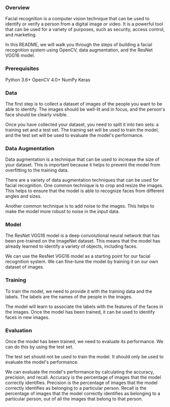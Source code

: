 ### Overview
Facial recognition is a computer vision technique that can be used to identify or verify a person from a digital image or video. It is a powerful tool that can be used for a variety of purposes, such as security, access control, and marketing.

In this README, we will walk you through the steps of building a facial recognition system using OpenCV, data augmentation, and the ResNet VGG16 model.

### Prerequisites
Python 3.6+
OpenCV 4.0+
NumPy
Keras

### Data
The first step is to collect a dataset of images of the people you want to be able to identify. The images should be well-lit and in focus, and the person's face should be clearly visible.

Once you have collected your dataset, you need to split it into two sets: a training set and a test set. The training set will be used to train the model, and the test set will be used to evaluate the model's performance.

### Data Augmentation
Data augmentation is a technique that can be used to increase the size of your dataset. This is important because it helps to prevent the model from overfitting to the training data.

There are a variety of data augmentation techniques that can be used for facial recognition. One common technique is to crop and resize the images. This helps to ensure that the model is able to recognize faces from different angles and sizes.

Another common technique is to add noise to the images. This helps to make the model more robust to noise in the input data.

### Model
The ResNet VGG16 model is a deep convolutional neural network that has been pre-trained on the ImageNet dataset. This means that the model has already learned to identify a variety of objects, including faces.

We can use the ResNet VGG16 model as a starting point for our facial recognition system. We can fine-tune the model by training it on our own dataset of images.

### Training
To train the model, we need to provide it with the training data and the labels. The labels are the names of the people in the images.

The model will learn to associate the labels with the features of the faces in the images. Once the model has been trained, it can be used to identify faces in new images.

### Evaluation
Once the model has been trained, we need to evaluate its performance. We can do this by using the test set.

The test set should not be used to train the model. It should only be used to evaluate the model's performance.

We can evaluate the model's performance by calculating the accuracy, precision, and recall. Accuracy is the percentage of images that the model correctly identifies. Precision is the percentage of images that the model correctly identifies as belonging to a particular person. Recall is the percentage of images that the model correctly identifies as belonging to a particular person, out of all the images that belong to that person.
